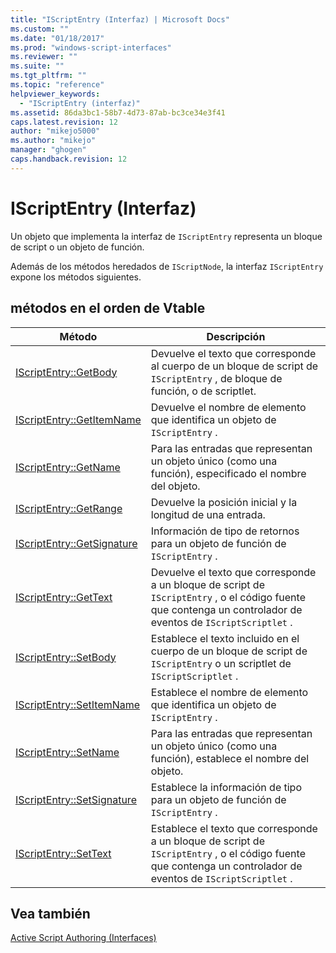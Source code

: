 ```yaml
---
title: "IScriptEntry (Interfaz) | Microsoft Docs"
ms.custom: ""
ms.date: "01/18/2017"
ms.prod: "windows-script-interfaces"
ms.reviewer: ""
ms.suite: ""
ms.tgt_pltfrm: ""
ms.topic: "reference"
helpviewer_keywords: 
  - "IScriptEntry (interfaz)"
ms.assetid: 86da3bc1-58b7-4d73-87ab-bc3ce34e3f41
caps.latest.revision: 12
author: "mikejo5000"
ms.author: "mikejo"
manager: "ghogen"
caps.handback.revision: 12
---
```

# IScriptEntry (Interfaz)
Un objeto que implementa la interfaz de `IScriptEntry` representa un bloque de script o un objeto de función.  
  
 Además de los métodos heredados de `IScriptNode`, la interfaz `IScriptEntry` expone los métodos siguientes.  
  
## métodos en el orden de Vtable  
  
|Método|Descripción|  
|------------|-----------------|  
|[IScriptEntry::GetBody](../../winscript/reference/iscriptentry-getbody.md)|Devuelve el texto que corresponde al cuerpo de un bloque de script de `IScriptEntry` , de bloque de función, o de scriptlet.|  
|[IScriptEntry::GetItemName](../../winscript/reference/iscriptentry-getitemname.md)|Devuelve el nombre de elemento que identifica un objeto de `IScriptEntry` .|  
|[IScriptEntry::GetName](../../winscript/reference/iscriptentry-getname.md)|Para las entradas que representan un objeto único \(como una función\), especificado el nombre del objeto.|  
|[IScriptEntry::GetRange](../../winscript/reference/iscriptentry-getrange.md)|Devuelve la posición inicial y la longitud de una entrada.|  
|[IScriptEntry::GetSignature](../../winscript/reference/iscriptentry-getsignature.md)|Información de tipo de retornos para un objeto de función de `IScriptEntry` .|  
|[IScriptEntry::GetText](../../winscript/reference/iscriptentry-gettext.md)|Devuelve el texto que corresponde a un bloque de script de `IScriptEntry` , o el código fuente que contenga un controlador de eventos de `IScriptScriptlet` .|  
|[IScriptEntry::SetBody](../../winscript/reference/iscriptentry-setbody.md)|Establece el texto incluido en el cuerpo de un bloque de script de `IScriptEntry` o un scriptlet de `IScriptScriptlet` .|  
|[IScriptEntry::SetItemName](../../winscript/reference/iscriptentry-setitemname.md)|Establece el nombre de elemento que identifica un objeto de `IScriptEntry` .|  
|[IScriptEntry::SetName](../../winscript/reference/iscriptentry-setname.md)|Para las entradas que representan un objeto único \(como una función\), establece el nombre del objeto.|  
|[IScriptEntry::SetSignature](../../winscript/reference/iscriptentry-setsignature.md)|Establece la información de tipo para un objeto de función de `IScriptEntry` .|  
|[IScriptEntry::SetText](../../winscript/reference/iscriptentry-settext.md)|Establece el texto que corresponde a un bloque de script de `IScriptEntry` , o el código fuente que contenga un controlador de eventos de `IScriptScriptlet` .|  
  
## Vea también  
 [Active Script Authoring \(Interfaces\)](../../winscript/reference/active-script-authoring-interfaces.md)